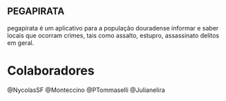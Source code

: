 ## PEGAPIRATA

pegapirata é um aplicativo para a população douradense informar e saber locais que ocorram crimes, tais como assalto, estupro, assassinato
delitos em geral.

# Colaboradores 

@NycolasSF
@Monteccino
@PTommaselli
@Julianelira

